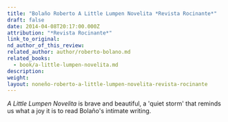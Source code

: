 ```yaml
---
title: "Bolaño Roberto A Little Lumpen Novelita *Revista Rocinante*"
draft: false
date: 2014-04-08T20:17:00.000Z
attribution: "*Revista Rocinante*"
link_to_original:
nd_author_of_this_review:
related_author: author/roberto-bolano.md
related_books:
  - book/a-little-lumpen-novelita.md
description:
weight:
layout: noneño-roberto-a-little-lumpen-novelita-revista-rocinante
---
```

*A Little Lumpen Novelita* is brave and beautiful, a 'quiet storm' that reminds us what a joy it is to read Bolaño's intimate writing.

